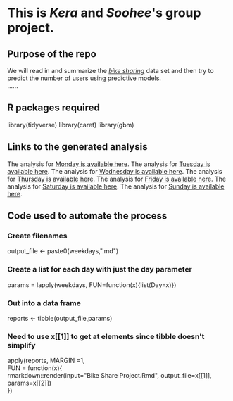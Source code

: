 # This is *Kera* and *Soohee*'s group project.  
 
## Purpose of the repo  
We will read in and summarize the [*bike sharing*](https://archive.ics.uci.edu/ml/datasets/Bike+Sharing+Dataset) data set and then try to predict the number of users using predictive models.  
......

## R packages required  
library(tidyverse)
library(caret)
library(gbm)

## Links to the generated analysis  
The analysis for [Monday is available here](MondayAnalysis.md).
The analysis for [Tuesday is available here](MondayAnalysis.md).
The analysis for [Wednesday is available here](MondayAnalysis.md).
The analysis for [Thursday is available here](MondayAnalysis.md).
The analysis for [Friday is available here](MondayAnalysis.md).
The analysis for [Saturday is available here](MondayAnalysis.md).
The analysis for [Sunday is available here](MondayAnalysis.md).

## Code used to automate the process  
### Create filenames  
output_file <- paste0(weekdays,".md")  

### Create a list for each day with just the day parameter  
params = lapply(weekdays, FUN=function(x){list(Day=x)})  

### Out into a data frame  
reports <- tibble(output_file,params)  

### Need to use x[[1]] to get at elements since tibble doesn't simplify  
apply(reports, MARGIN =1,  
      FUN = function(x){  
        rmarkdown::render(input="Bike Share Project.Rmd", output_file=x[[1]],  
                          params=x[[2]])  
      })

